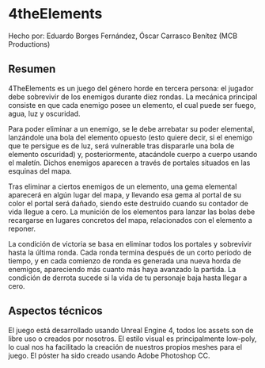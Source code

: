 # 4theElements

Hecho por: Eduardo Borges Fernández, Óscar Carrasco Benítez (MCB Productions)

## Resumen
4TheElements es un juego del género horde en tercera persona: el jugador debe sobrevivir de los enemigos durante diez rondas. La mecánica principal consiste en que cada enemigo posee un elemento, el cual puede ser fuego, agua, luz y oscuridad.

Para poder eliminar a un enemigo, se le debe arrebatar su poder elemental, lanzándole una bola del elemento opuesto (esto quiere decir, si el enemigo que te persigue es de luz, será vulnerable tras dispararle una bola de elemento oscuridad) y, posteriormente, atacándole cuerpo a cuerpo usando el maletín. Dichos enemigos aparecen a través de portales situados en las esquinas del mapa. 

Tras eliminar a ciertos enemigos de un elemento, una gema elemental aparecerá en algún lugar del mapa, y llevando esa gema al portal de su color el portal será dañado, siendo este destruido cuando su contador de vida llegue a cero. La munición de los elementos para lanzar las bolas debe recargarse en lugares concretos del mapa, relacionados con el elemento a reponer. 

La condición de victoria se basa en eliminar todos los portales y sobrevivir hasta la última ronda. Cada ronda termina después de un corto periodo de tiempo, y en cada comienzo de ronda es generada una nueva horda de enemigos, apareciendo más cuanto más haya avanzado la partida. La condición de derrota sucede si la vida de tu personaje baja hasta llegar a cero.

## Aspectos técnicos
El juego está desarrollado usando Unreal Engine 4, todos los assets son de libre uso o creados por nosotros. El estilo visual es principalmente low-poly, lo cual nos ha facilitado la creación de nuestros propios meshes para el juego.
El póster ha sido creado usando Adobe Photoshop CC.
